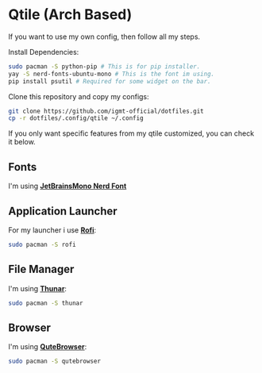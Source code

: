 # Qtile (Arch Based)
If you want to use my own config, then follow all my steps.

Install Dependencies:

```bash
sudo pacman -S python-pip # This is for pip installer.
yay -S nerd-fonts-ubuntu-mono # This is the font im using.
pip install psutil # Required for some widget on the bar.
```

Clone this repository and copy my configs:

```bash
git clone https://github.com/igmt-official/dotfiles.git
cp -r dotfiles/.config/qtile ~/.config
```

If you only want specific features from my qtile customized, you can check it below.

## Fonts

I'm using **[JetBrainsMono Nerd Font](https://github.com/ryanoasis/nerd-fonts/releases/download/v2.1.0/JetBrainsMono.zip)**

## Application Launcher

For my launcher i use **[Rofi](https://wiki.archlinux.org/title/Rofi)**:

```bash
sudo pacman -S rofi
```

## File Manager

I'm using **[Thunar](https://wiki.archlinux.org/title/thunar)**:

```bash
sudo pacman -S thunar
```

## Browser

I'm using **[QuteBrowser](https://wiki.archlinux.org/title/Qutebrowser)**:

```bash
sudo pacman -S qutebrowser
```
